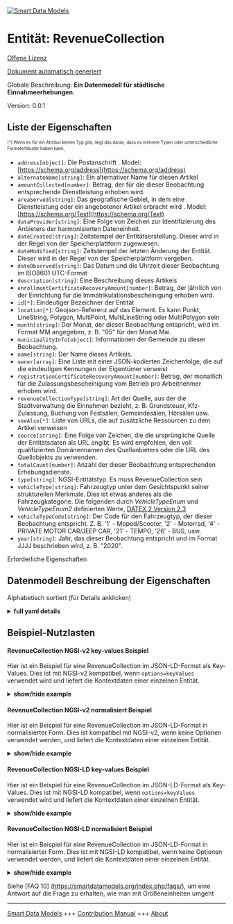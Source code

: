 <!-- 10-Header -->  
[![Smart Data Models](https://smartdatamodels.org/wp-content/uploads/2022/01/SmartDataModels_logo.png "Logo")](https://smartdatamodels.org)  
Entität: RevenueCollection  
==========================<!-- /10-Header -->  
<!-- 15-License -->  
[Offene Lizenz](https://github.com/smart-data-models//dataModel.PublicAccountability/blob/master/RevenueCollection/LICENSE.md)  
[Dokument automatisch generiert](https://docs.google.com/presentation/d/e/2PACX-1vTs-Ng5dIAwkg91oTTUdt8ua7woBXhPnwavZ0FxgR8BsAI_Ek3C5q97Nd94HS8KhP-r_quD4H0fgyt3/pub?start=false&loop=false&delayms=3000#slide=id.gb715ace035_0_60)  
<!-- /15-License -->  
<!-- 20-Description -->  
Globale Beschreibung: **Ein Datenmodell für städtische Einnahmeerhebungen**.  
Version: 0.0.1  
<!-- /20-Description -->  
<!-- 30-PropertiesList -->  

## Liste der Eigenschaften  

<sup><sub>[*] Wenn es für ein Attribut keinen Typ gibt, liegt das daran, dass es mehrere Typen oder unterschiedliche Formate/Muster haben kann</sub></sup>.  
- `address[object]`: Die Postanschrift  . Model: [https://schema.org/address](https://schema.org/address)- `alternateName[string]`: Ein alternativer Name für diesen Artikel  - `amountCollected[number]`: Betrag, der für die dieser Beobachtung entsprechende Dienstleistung erhoben wird.  - `areaServed[string]`: Das geografische Gebiet, in dem eine Dienstleistung oder ein angebotener Artikel erbracht wird  . Model: [https://schema.org/Text](https://schema.org/Text)- `dataProvider[string]`: Eine Folge von Zeichen zur Identifizierung des Anbieters der harmonisierten Dateneinheit.  - `dateCreated[string]`: Zeitstempel der Entitätserstellung. Dieser wird in der Regel von der Speicherplattform zugewiesen.  - `dateModified[string]`: Zeitstempel der letzten Änderung der Entität. Dieser wird in der Regel von der Speicherplattform vergeben.  - `dateObserved[string]`: Das Datum und die Uhrzeit dieser Beobachtung im ISO8601 UTC-Format  - `description[string]`: Eine Beschreibung dieses Artikels  - `enrollmentCertificateRecoveryAmount[number]`: Betrag, der jährlich von der Einrichtung für die Immatrikulationsbescheinigung erhoben wird.  - `id[*]`: Eindeutiger Bezeichner der Entität  - `location[*]`: Geojson-Referenz auf das Element. Es kann Punkt, LineString, Polygon, MultiPoint, MultiLineString oder MultiPolygon sein  - `month[string]`: Der Monat, der dieser Beobachtung entspricht, wird im Format MM angegeben, z. B. "05" für den Monat Mai.  - `municipalityInfo[object]`: Informationen der Gemeinde zu dieser Beobachtung.  - `name[string]`: Der Name dieses Artikels.  - `owner[array]`: Eine Liste mit einer JSON-kodierten Zeichenfolge, die auf die eindeutigen Kennungen der Eigentümer verweist  - `registrationCertificateRecoveryAmount[number]`: Betrag, der monatlich für die Zulassungsbescheinigung vom Betrieb pro Arbeitnehmer erhoben wird.  - `revenueCollectionType[string]`: Art der Quelle, aus der die Stadtverwaltung die Einnahmen bezieht, z. B. Grundsteuer, Kfz-Zulassung, Buchung von Festsälen, Gemeindesälen, Hörsälen usw.  - `seeAlso[*]`: Liste von URLs, die auf zusätzliche Ressourcen zu dem Artikel verweisen  - `source[string]`: Eine Folge von Zeichen, die die ursprüngliche Quelle der Entitätsdaten als URL angibt. Es wird empfohlen, den voll qualifizierten Domänennamen des Quellanbieters oder die URL des Quellobjekts zu verwenden.  - `totalCount[number]`: Anzahl der dieser Beobachtung entsprechenden Erhebungsdienste.  - `type[string]`: NGSI-Entitätstyp. Es muss RevenueCollection sein  - `vehicleType[string]`: Fahrzeugtyp unter dem Gesichtspunkt seiner strukturellen Merkmale. Dies ist etwas anderes als die Fahrzeugkategorie. Die folgenden durch _VehicleTypeEnum_ und _VehicleTypeEnum2_ definierten Werte, [DATEX 2 Version 2.3](http://d2docs.ndwcloud.nu/_static/umlmodel/v2.3/index.htm)  - `vehicleTypeCode[string]`: Der Code für den Fahrzeugtyp, der dieser Beobachtung entspricht. Z. B. '1' - Moped/Scooter, '2' - Motorrad, '4' - PRIVATE MOTOR CAR/JEEP CAR, '21' - TEMPO, '26' - BUS, usw.  - `year[string]`: Jahr, das dieser Beobachtung entspricht und im Format JJJJ beschrieben wird, z. B. "2020".  <!-- /30-PropertiesList -->  
<!-- 35-RequiredProperties -->  
Erforderliche Eigenschaften  
<!-- /35-RequiredProperties -->  
<!-- 40-RequiredProperties -->  
<!-- /40-RequiredProperties -->  
<!-- 50-DataModelHeader -->  
## Datenmodell Beschreibung der Eigenschaften  
Alphabetisch sortiert (für Details anklicken)  
<!-- /50-DataModelHeader -->  
<!-- 60-ModelYaml -->  
<details><summary><strong>full yaml details</strong></summary>    
```yaml  
RevenueCollection:    
  description: 'A Data Model for city revenue collection operations.'    
  properties:    
    address:    
      description: 'The mailing address'    
      properties:    
        addressCountry:    
          description: 'Property. The country. For example, Spain. Model:''https://schema.org/addressCountry'''    
          type: string    
        addressLocality:    
          description: 'Property. The locality in which the street address is, and which is in the region. Model:''https://schema.org/addressLocality'''    
          type: string    
        addressRegion:    
          description: 'Property. The region in which the locality is, and which is in the country. Model:''https://schema.org/addressRegion'''    
          type: string    
        postOfficeBoxNumber:    
          description: 'Property. The post office box number for PO box addresses. For example, 03578. Model:''https://schema.org/postOfficeBoxNumber'''    
          type: string    
        postalCode:    
          description: 'Property. The postal code. For example, 24004. Model:''https://schema.org/https://schema.org/postalCode'''    
          type: string    
        streetAddress:    
          description: 'Property. The street address. Model:''https://schema.org/streetAddress'''    
          type: string    
      type: object    
      x-ngsi:    
        model: https://schema.org/address    
        type: Property    
    alternateName:    
      description: 'An alternative name for this item'    
      type: string    
      x-ngsi:    
        type: Property    
    amountCollected:    
      description: 'Amount collected towards the service corresponding to this observation.'    
      type: number    
      x-ngsi:    
        type: Property    
    areaServed:    
      description: 'The geographic area where a service or offered item is provided'    
      type: string    
      x-ngsi:    
        model: https://schema.org/Text    
        type: Property    
    dataProvider:    
      description: 'A sequence of characters identifying the provider of the harmonised data entity.'    
      type: string    
      x-ngsi:    
        type: Property    
    dateCreated:    
      description: 'Entity creation timestamp. This will usually be allocated by the storage platform.'    
      format: date-time    
      type: string    
      x-ngsi:    
        type: Property    
    dateModified:    
      description: 'Timestamp of the last modification of the entity. This will usually be allocated by the storage platform.'    
      format: date-time    
      type: string    
      x-ngsi:    
        type: Property    
    dateObserved:    
      description: 'The date and time of this observation in ISO8601 UTC format'    
      format: date-time    
      type: string    
      x-ngsi:    
        type: Property    
    description:    
      description: 'A description of this item'    
      type: string    
      x-ngsi:    
        type: Property    
    enrollmentCertificateRecoveryAmount:    
      description: 'Amount collected towards Enrollment Certificate from the establishment on annual basis.'    
      type: number    
      x-ngsi:    
        type: Property    
    id:    
      anyOf: &revenuecollection_-_properties_-_owner_-_items_-_anyof    
        - description: 'Property. Identifier format of any NGSI entity'    
          maxLength: 256    
          minLength: 1    
          pattern: ^[\w\-\.\{\}\$\+\*\[\]`|~^@!,:\\]+$    
          type: string    
        - description: 'Property. Identifier format of any NGSI entity'    
          format: uri    
          type: string    
      description: 'Unique identifier of the entity'    
      x-ngsi:    
        type: Property    
    location:    
      description: 'Geojson reference to the item. It can be Point, LineString, Polygon, MultiPoint, MultiLineString or MultiPolygon'    
      oneOf:    
        - description: 'GeoProperty. Geojson reference to the item. Point'    
          properties:    
            bbox:    
              items:    
                type: number    
              minItems: 4    
              type: array    
            coordinates:    
              items:    
                type: number    
              minItems: 2    
              type: array    
            type:    
              enum:    
                - Point    
              type: string    
          required:    
            - type    
            - coordinates    
          title: 'GeoJSON Point'    
          type: object    
        - description: 'GeoProperty. Geojson reference to the item. LineString'    
          properties:    
            bbox:    
              items:    
                type: number    
              minItems: 4    
              type: array    
            coordinates:    
              items:    
                items:    
                  type: number    
                minItems: 2    
                type: array    
              minItems: 2    
              type: array    
            type:    
              enum:    
                - LineString    
              type: string    
          required:    
            - type    
            - coordinates    
          title: 'GeoJSON LineString'    
          type: object    
        - description: 'GeoProperty. Geojson reference to the item. Polygon'    
          properties:    
            bbox:    
              items:    
                type: number    
              minItems: 4    
              type: array    
            coordinates:    
              items:    
                items:    
                  items:    
                    type: number    
                  minItems: 2    
                  type: array    
                minItems: 4    
                type: array    
              type: array    
            type:    
              enum:    
                - Polygon    
              type: string    
          required:    
            - type    
            - coordinates    
          title: 'GeoJSON Polygon'    
          type: object    
        - description: 'GeoProperty. Geojson reference to the item. MultiPoint'    
          properties:    
            bbox:    
              items:    
                type: number    
              minItems: 4    
              type: array    
            coordinates:    
              items:    
                items:    
                  type: number    
                minItems: 2    
                type: array    
              type: array    
            type:    
              enum:    
                - MultiPoint    
              type: string    
          required:    
            - type    
            - coordinates    
          title: 'GeoJSON MultiPoint'    
          type: object    
        - description: 'GeoProperty. Geojson reference to the item. MultiLineString'    
          properties:    
            bbox:    
              items:    
                type: number    
              minItems: 4    
              type: array    
            coordinates:    
              items:    
                items:    
                  items:    
                    type: number    
                  minItems: 2    
                  type: array    
                minItems: 2    
                type: array    
              type: array    
            type:    
              enum:    
                - MultiLineString    
              type: string    
          required:    
            - type    
            - coordinates    
          title: 'GeoJSON MultiLineString'    
          type: object    
        - description: 'GeoProperty. Geojson reference to the item. MultiLineString'    
          properties:    
            bbox:    
              items:    
                type: number    
              minItems: 4    
              type: array    
            coordinates:    
              items:    
                items:    
                  items:    
                    items:    
                      type: number    
                    minItems: 2    
                    type: array    
                  minItems: 4    
                  type: array    
                type: array    
              type: array    
            type:    
              enum:    
                - MultiPolygon    
              type: string    
          required:    
            - type    
            - coordinates    
          title: 'GeoJSON MultiPolygon'    
          type: object    
      x-ngsi:    
        type: GeoProperty    
    month:    
      description: 'Month corresponding to this observation and is described in MM format, for eg. ''05'' for the month of May.'    
      type: string    
      x-ngsi:    
        type: Property    
    municipalityInfo:    
      description: 'Municipality information corresponding to this observation.'    
      properties:    
        addressLocality:    
          type: string    
        addressRegion:    
          type: string    
        cityId:    
          type: string    
        district:    
          type: string    
        ulbName:    
          type: string    
        wardNum:    
          type: number    
        zoneId:    
          type: string    
      type: object    
      x-ngsi:    
        type: Property    
    name:    
      description: 'The name of this item.'    
      type: string    
      x-ngsi:    
        type: Property    
    owner:    
      description: 'A List containing a JSON encoded sequence of characters referencing the unique Ids of the owner(s)'    
      items:    
        anyOf: *revenuecollection_-_properties_-_owner_-_items_-_anyof    
        description: 'Property. Unique identifier of the entity'    
      type: array    
      x-ngsi:    
        type: Property    
    registrationCertificateRecoveryAmount:    
      description: 'Amount collected towards Registration Certificate on monthly basis from the establishment per employee.'    
      type: number    
      x-ngsi:    
        type: Property    
    revenueCollectionType:    
      description: 'Type of source from which the city administration collects the revenue, could be property tax, vehicle registration, party hall booking, community hall booking, auditorium booking etc.'    
      type: string    
      x-ngsi:    
        type: Property    
    seeAlso:    
      description: 'list of uri pointing to additional resources about the item'    
      oneOf:    
        - items:    
            format: uri    
            type: string    
          minItems: 1    
          type: array    
        - format: uri    
          type: string    
      x-ngsi:    
        type: Property    
    source:    
      description: 'A sequence of characters giving the original source of the entity data as a URL. Recommended to be the fully qualified domain name of the source provider, or the URL to the source object.'    
      type: string    
      x-ngsi:    
        type: Property    
    totalCount:    
      description: 'Count of the revenue collection service corresponding to this observation.'    
      type: number    
      x-ngsi:    
        type: Property    
    type:    
      description: 'NGSI Entity type. It has to be RevenueCollection'    
      enum:    
        - RevenueCollection    
      type: string    
      x-ngsi:    
        type: Property    
    vehicleType:    
      description: 'Type of vehicle from the point of view of its structural characteristics. This is different than the vehicle category . The following values defined by _VehicleTypeEnum_ and _VehicleTypeEnum2_, [DATEX 2 version 2.3](http://d2docs.ndwcloud.nu/_static/umlmodel/v2.3/index.htm)'    
      enum:    
        - agriculturalVehicle    
        - anyVehicle    
        - articulatedVehicle    
        - autorickshaw    
        - bicycle    
        - binTrolley    
        - 'BRT mini bus·'    
        - 'BRT bus'    
        - bus    
        - car    
        - caravan    
        - carOrLightVehicle    
        - carWithCaravan    
        - carWithTrailer    
        - cleaningTrolley    
        - compactor    
        - constructionOrMaintenanceVehicle    
        - dumper    
        - e-moped    
        - e-scooter    
        - e-motorcycle    
        - fourWheelDrive    
        - highSidedVehicle    
        - hopper    
        - lorry    
        - minibus    
        - moped    
        - motorcycle    
        - motorcycleWithSideCar    
        - motorscooter    
        - sweepingMachine    
        - tanker    
        - tempo    
        - threeWheeledVehicle    
        - tipper    
        - trailer    
        - tram    
        - trolley    
        - twoWheeledVehicle    
        - van    
        - vehicleWithoutCatalyticConverter    
        - vehicleWithCaravan    
        - vehicleWithTrailer    
        - withEvenNumberedRegistrationPlates    
        - withOddNumberedRegistrationPlates    
        - other    
      type: string    
      x-ngsi:    
        type: Property    
    vehicleTypeCode:    
      description: 'The code for vehicleType corresponding to this observation. For eg.- ''1'' - MOPED/SCOOTER, ''2'' - MOTOR CYCLE, ''4'' - PRIVATE MOTOR CAR/JEEP CAR, ''21'' - TEMPO, ''26'' - BUS, etc.'    
      type: string    
      x-ngsi:    
        type: Property    
    year:    
      description: 'Year corresponding to this observation and is described in YYYY format, for eg. ''2020''.'    
      type: string    
      x-ngsi:    
        type: Property    
  required: []    
  type: object    
  x-derived-from: ""    
  x-disclaimer: 'Redistribution and use in source and binary forms, with or without modification, are permitted  provided that the license conditions are met. Copyleft (c) 2021 Contributors to Smart Data Models Program'    
  x-license-url: https://github.com/smart-data-models/dataModel.PublicAccountability/blob/master/RevenueCollection/LICENSE.md    
  x-model-schema: https://smart-data-models.github.io/dataModel.PublicAccountability/RevenueCollection/schema.json    
  x-model-tags: IUDX    
  x-version: 0.0.1    
```  
</details>    
<!-- /60-ModelYaml -->  
<!-- 70-MiddleNotes -->  
<!-- /70-MiddleNotes -->  
<!-- 80-Examples -->  
## Beispiel-Nutzlasten  
#### RevenueCollection NGSI-v2 key-values Beispiel  
Hier ist ein Beispiel für eine RevenueCollection im JSON-LD-Format als Key-Values. Dies ist mit NGSI-v2 kompatibel, wenn `options=keyValues` verwendet wird und liefert die Kontextdaten einer einzelnen Entität.  
<details><summary><strong>show/hide example</strong></summary>    
```json  
{  
  "id": "urn:ngsi-ld:001:rtir:0234",  
  "type": "RevenueCollection",  
  "totalCount": 436,  
  "registrationCertificateRecoveryAmount": 10400,  
  "enrollmentCertificateRecoveryAmount": 8400,  
  "year": "2020",  
  "dateObserved": "2021-11-10T01:16:01Z",  
  "month": "02",  
  "revenueCollectionType": "Property Tax",  
  "vehicleTypeCode": "2",  
  "amountCollected": 20400,  
  "vehicleType": "motorcycle",  
  "municipalityInfo": {  
    "district": "Bangalore Urban",  
    "ulbName": "BMC",  
    "cityId": "23",  
    "addressRegion": "Karnataka",  
    "addressLocality": "Bangalore",  
    "zoneId": "2",  
    "wardNum": 4  
  }  
}  
```  
</details>  
#### RevenueCollection NGSI-v2 normalisiert Beispiel  
Hier ist ein Beispiel für eine RevenueCollection im JSON-LD-Format in normalisierter Form. Dies ist kompatibel mit NGSI-v2, wenn keine Optionen verwendet werden, und liefert die Kontextdaten einer einzelnen Entität.  
<details><summary><strong>show/hide example</strong></summary>    
```json  
{  
  "id": "urn:ngsi-ld:001:rtir:0234",  
  "type": "RevenueCollection",  
  "totalCount": {  
    "type": "number",  
    "value": 436  
  },  
  "registrationCertificateRecoveryAmount": {  
    "type": "number",  
    "value": 10400  
  },  
  "enrollmentCertificateRecoveryAmount": {  
    "type": "number",  
    "value": 8400  
  },  
  "year": {  
    "type": "Text",  
    "value": "2020"  
  },  
  "dateObserved": {  
    "type": "Date-Time",  
    "value": "2021-11-10T01:16:01Z"  
  },  
  "month": {  
    "type": "Text",  
    "value": "02"  
  },  
  "revenueCollectionType": {  
    "type": "Text",  
    "value": "Property Tax"  
  },  
  "vehicleTypeCode": {  
    "type": "Text",  
    "value": "2"  
  },  
  "amountCollected": {  
    "type": "number",  
    "value": 20400  
  },  
  "vehicleType": {  
    "type": "Text",  
    "value": "motorcycle"  
  },  
  "municipalityInfo": {  
    "type": "StructuredValue",  
    "value": {  
      "district": "Bangalore Urban",  
      "ulbName": "BMC",  
      "cityId": "23",  
      "addressRegion": "Karnataka",  
      "addressLocality": "Bangalore",  
      "zoneId": "2",  
      "wardNum": 4  
    }  
  }  
}  
```  
</details>  
#### RevenueCollection NGSI-LD key-values Beispiel  
Hier ist ein Beispiel für eine RevenueCollection im JSON-LD-Format als Key-Values. Dies ist mit NGSI-LD kompatibel, wenn `options=keyValues` verwendet wird und liefert die Kontextdaten einer einzelnen Entität.  
<details><summary><strong>show/hide example</strong></summary>    
```json  
{  
    "id": "urn:ngsi-ld:001:rtir:0234",  
    "@context": [  
        "iudx:RevenueCollection",  
        "https://raw.githubusercontent.com/smart-data-models/dataModel.Transportation/master/context.jsonld",  
        "https://raw.githubusercontent.com/smart-data-models/dataModel.PublicAccountability/master/context.jsonld"  
    ],  
    "type": "RevenueCollection",  
    "totalCount": 436,  
    "registrationCertificateRecoveryAmount": 10400,  
    "enrollmentCertificateRecoveryAmount": 8400,  
    "year": "2020",  
    "dateObserved": "2021-11-10T01:16:01Z",  
    "month": "02",  
    "revenueCollectionType": "Property Tax",  
    "vehicleTypeCode": "2",  
    "amountCollected": 20400,  
    "vehicleType": "motorcycle",  
    "municipalityInfo": {  
        "district": "Bangalore Urban",  
        "ulbName": "BMC",  
        "cityId": "23",  
        "addressRegion": "Karnataka",  
        "addressLocality": "Bangalore",  
        "zoneId": "2",  
        "wardNum": 4  
    }  
}  
```  
</details>  
#### RevenueCollection NGSI-LD normalisiert Beispiel  
Hier ist ein Beispiel für eine RevenueCollection im JSON-LD-Format in normalisierter Form. Dies ist mit NGSI-LD kompatibel, wenn keine Optionen verwendet werden, und liefert die Kontextdaten einer einzelnen Entität.  
<details><summary><strong>show/hide example</strong></summary>    
```json  
{  
    "id": "urn:ngsi-ld:001:rtir:0234",  
    "type": "RevenueCollection",  
    "totalCount": {  
        "type": "Property",  
        "value": 436  
    },  
    "registrationCertificateRecoveryAmount": {  
        "type": "Property",  
        "value": 10400  
    },  
    "enrollmentCertificateRecoveryAmount": {  
        "type": "Property",  
        "value": 8400  
    },  
    "year": {  
        "type": "Property",  
        "value": "2020"  
    },  
    "dateObserved": {  
        "type": "Property",  
        "value": {  
            "@type": "date-time",  
            "@value": "2021-11-10T01:16:01Z"  
        }  
    },  
    "month": {  
        "type": "Property",  
        "value": "02"  
    },  
    "revenueCollectionType": {  
        "type": "Property",  
        "value": "Property Tax"  
    },  
    "vehicleTypeCode": {  
        "type": "Property",  
        "value": "2"  
    },  
    "amountCollected": {  
        "type": "Property",  
        "value": 20400  
    },  
    "vehicleType": {  
        "type": "Property",  
        "value": "motorcycle"  
    },  
    "municipalityInfo": {  
        "type": "Property",  
        "value": {  
            "district": "Bangalore Urban",  
            "ulbName": "BMC",  
            "cityId": "23",  
            "addressRegion": "Karnataka",  
            "addressLocality": "Bangalore",  
            "zoneId": "2",  
            "wardNum": 4  
        }  
    },  
    "@context": [  
        "iudx:RevenueCollection",  
        "https://raw.githubusercontent.com/smart-data-models/dataModel.Transportation/master/context.jsonld",  
        "https://raw.githubusercontent.com/smart-data-models/dataModel.PublicAccountability/master/context.jsonld"  
    ]  
}  
```  
</details><!-- /80-Examples -->  
<!-- 90-FooterNotes -->  
<!-- /90-FooterNotes -->  
<!-- 95-Units -->  
Siehe [FAQ 10] (https://smartdatamodels.org/index.php/faqs/), um eine Antwort auf die Frage zu erhalten, wie man mit Größeneinheiten umgeht  
<!-- /95-Units -->  
<!-- 97-LastFooter -->  
---  
[Smart Data Models](https://smartdatamodels.org) +++ [Contribution Manual](https://bit.ly/contribution_manual) +++ [About](https://bit.ly/Introduction_SDM)<!-- /97-LastFooter -->  

